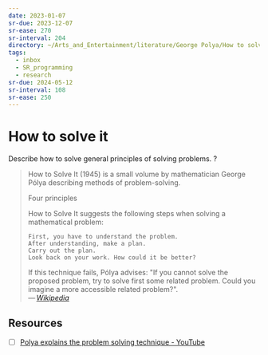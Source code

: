 ```yaml
---
date: 2023-01-07
sr-due: 2023-12-07
sr-ease: 270
sr-interval: 204
directory: ~/Arts_and_Entertainment/literature/George Polya/How to solve it (2276)/
tags:
  - inbox
  - SR_programming
  - research
sr-due: 2024-05-12
sr-interval: 108
sr-ease: 250
---
```


# How to solve it

Describe how to solve general principles of solving problems.
?
> How to Solve It (1945) is a small volume by mathematician George Pólya
> describing methods of problem-solving.
>
> Four principles
>
> How to Solve It suggests the following steps when solving a mathematical problem:
>
>     First, you have to understand the problem.
>     After understanding, make a plan.
>     Carry out the plan.
>     Look back on your work. How could it be better?
>
> If this technique fails, Pólya advises: "If you cannot solve the proposed
> problem, try to solve first some related problem. Could you imagine a more
> accessible related problem?".\
> — <cite>[Wikipedia](https://en.wikipedia.org/wiki/How_to_Solve_It)</cite>

## Resources

- [ ] [Polya explains the problem solving technique - YouTube](https://www.youtube.com/watch?v=h0gbw-Ur_do)
